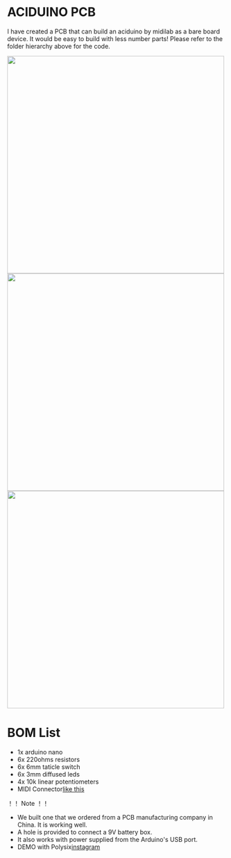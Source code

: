 # ACIDUINO PCB
I have created a PCB that can build an aciduino by midilab as a bare board device.
It would be easy to build with less number parts!
Please refer to the folder hierarchy above for the code.

<img src="https://github.com/midilab/aciduino/raw/master/Hardware/PCB/image1.JPG" width="500">
<img src="https://github.com/midilab/aciduino/raw/master/Hardware/PCB/image4.JPG" width="500">
<img src="https://github.com/midilab/aciduino/raw/master/Hardware/PCB/image5.JPG" width="500">

# BOM List

* 1x arduino nano
* 6x 220ohms resistors
* 6x 6mm taticle switch
* 6x 3mm diffused leds
* 4x 10k linear potentiometers
* MIDI Connector[like this](http://modularanalog.com/?product=midi-jack-5-pin-din-pcb-mount)

！！ Note ！！
- We built one that we ordered from a PCB manufacturing company in China. It is working well.
- A hole is provided to connect a 9V battery box.
- It also works with power supplied from the Arduino's USB port.
- DEMO with Polysix[instagram](https://www.instagram.com/p/CSWGL_yHfrG7zG0O_XNwEk8BFOTMAqSpZ7osfM0/)
